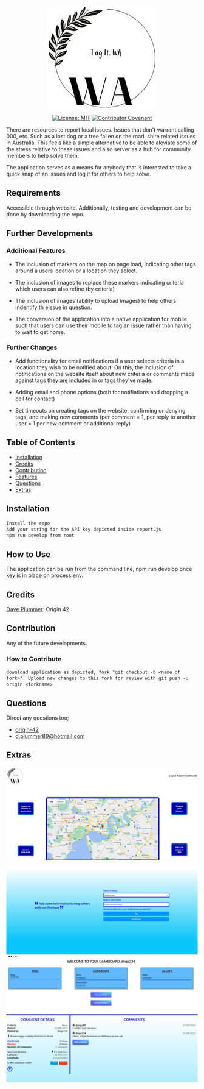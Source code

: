 <div align="center">

![snippet](./client/src/images/logo.jpg)

</div>


<div align="center">

[![License: MIT](https://img.shields.io/github/license/adonisjs/adonis-framework?style=for-the-badge)](https://opensource.org/licenses/MIT) [![Contributor Covenant](https://img.shields.io/badge/Contributor%20Covenant-2.1-4baaaa.svg)](https://www.contributor-covenant.org/version/2/1/code_of_conduct/code_of_conduct.md) 

</div>

There are resources to report local issues. Issues that don't warrant calling 000, etc. Such as a lost dog or a tree fallen on the road. shire related issues in Australia. This feels like a simple alternative to be able to aleviate some of the stress relative to these issues and also server as a hub for community members to help solve them.

The application serves as a means for anybody that is interested to take a quick snap of an issues and log it for others to help solve. 

## Requirements

Accessible through website. Additionally, testing and development can be done by downloading the repo.

## Further Developments

### Additional Features

- The inclusion of markers on the map on page load, indicating other tags around a users location or a location they select.

- The inclusion of images to replace these markers indicating criteria which users can also refine (by criteria)

- The inclusion of images (ability to upload images) to help others indentify th eissue in question.

- The conversion of the application into a native application for mobile such that users can use their mobile to tag an issue rather than having to wait to get home.

### Further Changes

- Add functionality for email notifications if a user selects criteria in a location they wish to be notified about. On this, the inclusion of notifications on the website itself about new criteria or comments made against tags they are included in or tags they've made.

- Adding email and phone options (both for notifiations and dropping a cell for contact)

- Set timeouts on creating tags on the website, confirming or denying tags, and making new comments (per comment = 1, per reply to another user = 1 per new comment or additional reply)

## Table of Contents

* [Installation](#installation)
* [Credits](#credits)
* [Contribution](#contribution)
* [Features](#features)
* [Questions](#questions)
* [Extras](#extras)

## Installation

```
Install the repo
Add your string for the API key depicted inside report.js
npm run develop from root
```

## How to Use

The application can be run from the command line, npm run develop once key is in place on process.env. 

## Credits

[Dave Plummer](https://github.com/origin-42): Origin 42

## Contribution

Any of the future developments.

### How to Contribute

```
download application as depicted, fork "git checkout -b <name of fork>". Upload new changes to this fork for review with git push -u origin <forkname>
```

## Questions

Direct any questions too;

- [origin-42](https://github.com/origin-42)
- d.plummer89@hotmail.com

## Extras

![snippet](./images/home.jpg)
![snippet](./images/issues.jpg)
![snippet](./images/dashboard.jpg)
![snippet](./images/comments.jpg)
